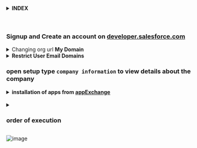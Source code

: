 
<details>
<summary>  <b> INDEX </b>  </summary>
<p>

---

- orgs
	- sandbox
	- production
	- developer edition
	- trailhead playground
	
- apps , app exchange
	- standard navigation
	- console navigation
	
- configuration & setup
	- salesforce platform basics
	- prepare org for users
	- user management
	- view and manage users
- Data security
	- control access to org
		- Restrict Login Hours and IP Ranges
	- control access to object
		- profiles
		- permission sets
			- Create New Users and Allow a User to Delete Accounts
		- permission set groups
	- control access to fields
	- control access to records
		- Sharing settings
			- OWD
			- define sharing rules
		- create a role hierarchy
		- manual sharing
		- filteration methods
			- restriction rules
			- scoping rules
- Object manager & Lightning App Builder
	- types of objects
	- types of objects relationships
		- look up (0,1 - many)
		- master details (1 - many)
		- junction object (many - many)
		- considerations for creating relationships
			- relationship limits ????
			- Converting relationship ????
				- lookup -> masterdetail
				- masterdetail -> lookup
			- self relationships ????
			- impact of relationships on objects
	- working with Schema Builder
- Fields
	- types of fields
	- feed tracking vs feed history tracking
	- implement roolup summary
	- validation rules
	- field dependencies
	- notes on changing field types ????

- Duplicate Rules & Matching rules

- Record types

- Customization
	- create and customize lightning apps
	- create and customize lightning record pages
		- compact layout
		- quick actions
		- create custom buttons and links
		- record types
	- create and customize list view
	
- Data Management
	- Data import wizard
	- Data loader

- Reports & dashboards
	- types of reports
	- report types
		- types of report types
	- access level for Reports and Dashboards folders
	
- Process Automation
	- declarative
		- Approval process
		- workflow
		- process
		- flow
	- programmatic
		- apex triggers
	

- Sales Cloud
	- account & contacts and their relationship
	- Leads & opportunity for lightning experience
		- lead conversion
		- selling as a team & splitting the credit
	- kanban view
	- creating price book & tracking product
	- Configure Quotes for Your Customers and Track Contracts
	- Campaigns
		- organising campaigns
		- reports on campaigns
	- creating sales process to edit opportunity picklist
	- customizing lead path
	- web to lead conversion

- Service Cloud
	- web to case
	- email to case
	- case escalation rules
	- Automate case management
	- create a process for managing cases
	- case queues and assignment rules
	- case escalation rules
	- Enable Entitlements and Set Up Service Contracts
	- Create an Entitlement Process
	- Create Service Contracts with Entitlements

- Community cloud


			



---

</p>
</details>




<br/>


<br/>


### Signup and Create an account on [developer.salesforce.com](https://www.developer.salesforce.com)


<details>
<summary>  Changing org url <b> My Domain </b>  </summary>
<p>

![image](https://user-images.githubusercontent.com/63545175/192521568-6e40fb7d-0aec-454b-a74c-32c35916b438.png)

</p>
</details>

<details>
<summary> <b> Restrict User Email Domains </b>  </summary>
<p>

	- From Setup, in the Quick Find box, enter Allowed Email Domains, and then select Allowed Email Domains.
	- Click New Allowed Email Domain.
	- Enter a Domain.
		- You can enter a top-level domain, such as companya.org, or a subdomain, such as user.companya.org.
	- Click Save.

</p>
</details>


### open setup type ``company information`` to view details about the company


<details>
<summary> <b> installation of apps from <a href="https://appexchange.salesforce.com/"> appExchange </a> </b> </summary>
<p>
  
---
  
### what is AppExchange
  - an online marketplace for salesforce apps, components and consulting services.
  - link: https://appexchange.salesforce.com/
  
  
---  
  
<p>
</details>


<br/>

<details>
<summary> <h3> order of execution </h3> </summary>
<p>

<table>
<tr>
<td>

	- 1. System Validation Rules
	- 2. Apex Before Triggers
	- 3. Custom Validation Rules
	- 4. Duplicate Rules
	- 5. Apex After Triggers

</td>
<td>

	- 6. Assignment Rules
	- 7. Auto-Response Rules

</td>
<td>

	- 8. Workflow Rules
	- 9. Processes
	- 10. Flows

</td>
<td>

	- 10. Escalation Rules
	- 11. Roll-Up Summary Fields
	- 12. Criteria based sharing rules

</td>
</tr>
</table>
</p>
</details>

![image](https://user-images.githubusercontent.com/63545175/192946302-886d6927-644a-4225-a40c-7955c99f16a3.png)




  
  
  



